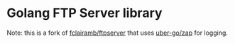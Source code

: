 # Golang FTP Server library

Note: this is a fork of [fclairamb/ftpserver](https://godoc.org/github.com/wthorp/ftpserver-zap) that uses [uber-go/zap](https://github.com/uber-go/zap) for logging.
